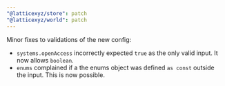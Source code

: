 ```yaml
---
"@latticexyz/store": patch
"@latticexyz/world": patch
---
```


Minor fixes to validations of the new config:
- `systems.openAccess` incorrectly expected `true` as the only valid input. It now allows `boolean`.
- `enums` complained if a the enums object was defined `as const` outside the input. This is now possible.
